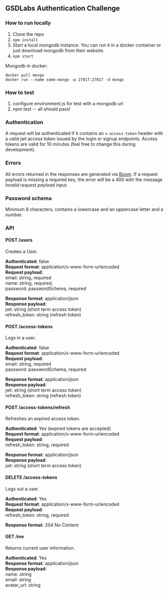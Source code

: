 ## GSDLabs Authentication Challenge

### How to run locally
  1) Clone the repo
  2) `npm install`
  3) Start a local mongodb instance. You can run it in a docker container or just download mongodb from their website.
  4) `npm start`

Mongodb in docker:
```
docker pull mongo
docker run --name some-mongo -p 27017:27017 -d mongo
```

### How to test
  1) configure environment.js for test with a mongodb url
  2) npm test -- all should pass!

### Authentication
A request will be authenticated if it contains an `x-access-token` header with a valid jwt access token issued by the login or signup endpoints. Access tokens are valid for 10 minutes (feel free to change this during development).

### Errors
All errors returned in the responses are generated via [Boom](https://github.com/hapijs/boom). If a request payload is missing a required key, the error will be a 400 with the message *Invalid request payload input*.

### Password schema
Minimum 8 characters, contains a lowercase and an uppercase letter and a number.

### API
#### POST /users
Creates a User.

**Authenticated**: false  
**Request format**: application/x-www-form-urlencoded  
**Request payload**:  
  email: string, required  
  name: string, required,  
  password: passwordSchema, required  

**Response format**: application/json  
**Response payload**:  
  jwt: string (short term access token)  
  refresh_token: string (refresh token)  


#### POST /access-tokens
Logs in a user.

**Authenticated**: false  
**Request format**: application/x-www-form-urlencoded  
**Request payload**:  
  email: string, required  
  password: passwordSchema, required  

**Response format**: application/json  
**Response payload**:  
  jwt: string (short term access token)  
  refresh_token: string (refresh token)  

#### POST /access-tokens/refresh
Refreshes an expired access token.
 
**Authenticated**: Yes (expired tokens are accepted)  
**Request format**: application/x-www-form-urlencoded   
**Request payload**:  
  refresh_token: string, required  

**Response format**: application/json  
**Response payload**:  
  jwt: string (short term access token)  

#### DELETE /access-tokens
Logs out a user.

**Authenticated**: Yes  
**Request format**: application/x-www-form-urlencoded  
**Request payload**:  
  refresh_token: string, required  

**Response format**: 204 No Content

#### GET /me
Returns current user information.

**Authenticated**: Yes  
**Response format**: application/json  
**Response payload**:  
  name: string  
  email: string  
  avatar_url: string  
